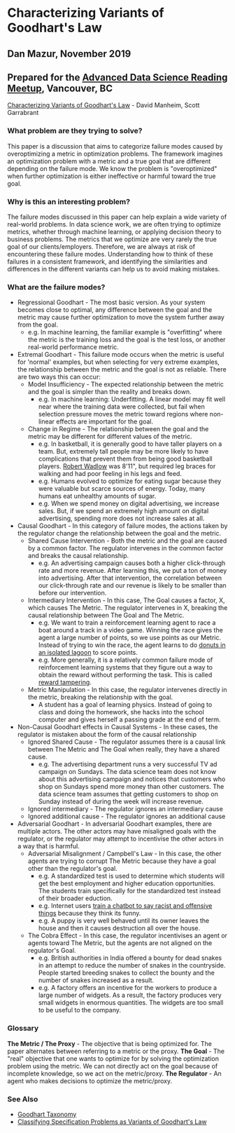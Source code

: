 # Characterizing Variants of Goodhart's Law
## Dan Mazur, November 2019
## Prepared for the [Advanced Data Science Reading Meetup](https://www.meetup.com/LearnDataScience/events/wwqpgryzpbjb/), Vancouver, BC

[Characterizing Variants of Goodhart's Law](https://arxiv.org/abs/1803.04585) - David Manheim, Scott Garrabrant

### What problem are they trying to solve?
This paper is a discussion that aims to categorize failure modes caused by overoptimizing a metric in optimization problems. 
The framework imagines an optimization problem with a metric and a true goal that are different depending on the failure mode.
We know the problem is "overoptimized" when further optimization is either ineffective or harmful toward the true goal.

### Why is this an interesting problem?
The failure modes discussed in this paper can help explain a wide variety of real-world problems. 
In data science work, we are often trying to optimize metrics, whether through machine learning, or applying decision theory 
to business problems. The metrics that we optimize are very rarely the true goal of our clients/employers. Therefore, 
we are always at risk of encountering these failure modes. Understanding how to think of these failures in a consistent framework,
and identifying the similarities and differences in the different variants can help us to avoid making mistakes.

### What are the failure modes?
* Regressional Goodhart - The most basic version. As your system becomes close to optimal, any difference between the goal and the metric may cause further optimization to move the system further away from the goal. 
  * e.g. In machine learning, the familiar example is "overfitting" where the metric is the training loss and the goal is the test loss, or another real-world performance metric.
* Extremal Goodhart - This failure mode occurs when the metric is useful for 'normal' examples, but when selecting for very extreme examples, the relationship between the metric and the goal is not as reliable. There are two ways this can occur:
  * Model Insufficiency - The expected relationship between the metric and the goal is simpler than the reality and breaks down. 
    * e.g. In machine learning: Underfitting. A linear model may fit well near where the training data were collected, but fail when selection pressure moves the metric toward regions where non-linear effects are important for the goal.
  * Change in Regime - The relationship between the goal and the metric may be different for different values of the metric. 
    * e.g. In basketball, it is generally good to have taller players on a team. But, extremely tall people may be more likely to have complications that prevent them from being good basketball players. [Robert Wadlow](https://en.wikipedia.org/wiki/Robert_Wadlow) was 8'11", but required leg braces for walking and had poor feeling in his legs and feed.
    * e.g. Humans evolved to optimize for eating sugar because they were valuable but scarce sources of energy. Today, many humans eat unhealthy amounts of sugar.
    * e.g. When we spend money on digital advertising, we increase sales. But, if we spend an extremely high amount on digital advertising, spending more does not increase sales at all.
* Causal Goodhart - In this category of failure modes, the actions taken by the regulator change the relationship between the goal and the metric.
  * Shared Cause Intervention - Both the metric and the goal are caused by a common factor. The regulator intervenes in the common factor and breaks the causal relationship.
    * e.g. An advertising campaign causes both a higher click-through rate and more revenue. After learning this, we put a ton of money into advertising. After that intervention, the correlation between our click-through rate and our revenue is likely to be smaller than before our intervention.
  * Intermediary Intervention - In this case, The Goal causes a factor, X, which causes The Metric. The regulator intervenes in X, breaking the causal relationship between The Goal and The Metric.
    * e.g. We want to train a reinforcement learning agent to race a boat around a track in a video game. Winning the race gives the agent a large number of points, so we use points as our Metric. Instead of trying to win the race, the agent learns to do [donuts in an isolated lagoon](https://www.youtube.com/embed/tlOIHko8ySg) to score points.
    * e.g. More generally, it is a relatively common failure mode of reinforcement learning systems that they figure out a way to obtain the reward without performing the task. This is called [reward tampering](https://arxiv.org/abs/1908.04734v2).
  * Metric Manipulation - In this case, the regulator intervenes directly in the metric, breaking the relationship with the goal.
    * A student has a goal of learning physics. Instead of going to class and doing the homework, she hacks into the school computer and gives herself a passing grade at the end of term.
* Non-Causal Goodhart effects in Causal Systems - In these cases, the regulator is mistaken about the form of the causal relationship
  * Ignored Shared Cause - The regulator assumes there is a causal link between The Metric and The Goal when really, they have a shared cause.
    * e.g. The advertising department runs a very successful TV ad campaign on Sundays. The data science team does not know about this advertising campaign and notices that customers who shop on Sundays spend more money than other customers. The data science team assumes that getting customers to shop on Sunday instead of during the week will increase revenue.
  * Ignored intermediary - The regulator ignores an intermediary cause
  * Ignored additional cause - The regulator ignores an additional cause
* Adversarial Goodhart - In adversarial Goodhart examples, there are multiple actors. The other actors may have misaligned goals with the regulator, or the regulator may attempt to incentivise the other actors in a way that is harmful.
  * Adversarial Misalignment / Campbell's Law - In this case, the other agents are trying to corrupt The Metric because they have a goal other than the regulator's goal. 
    * e.g. A standardized test is used to determine which students will get the best employment and higher education opportunities. The students train specifically for the standardized test instead of their broader eduction.
    * e.g. Internet users [train a chatbot to say racist and offensive things](https://www.theverge.com/2016/3/24/11297050/tay-microsoft-chatbot-racist) because they think its funny.
    * e.g. A puppy is very well behaved until its owner leaves the house and then it causes destruction all over the house.
  * The Cobra Effect - In this case, the regulator incentivises an agent or agents toward The Metric, but the agents are not aligned on the regulator's Goal.
    * e.g. British authorities in India offered a bounty for dead snakes in an attempt to reduce the number of snakes in the countryside. People started breeding snakes to collect the bounty and the number of snakes increased as a result.
    * e.g. A factory offers an incentive for the workers to produce a large number of widgets. As a result, the factory produces very small widgets in enormous quantities. The widgets are too small to be useful to the company.

### Glossary
**The Metric / The Proxy** - The objective that is being optimized for. The paper alternates between referring to a metric or the proxy.
**The Goal** - The "real" objective that one wants to optimize for by solving the optimization problem using the metric. We can not directly act on the goal because of incomplete knowledge, so we act on the metric/proxy.
**The Regulator** - An agent who makes decisions to optimize the metric/proxy.

### See Also
* [Goodhart Taxonomy](https://www.alignmentforum.org/posts/EbFABnst8LsidYs5Y/goodhart-taxonomy)
* [Classifying Specification Problems as Variants of Goodhart's Law](https://vkrakovna.wordpress.com/2019/08/19/classifying-specification-problems-as-variants-of-goodharts-law/)
